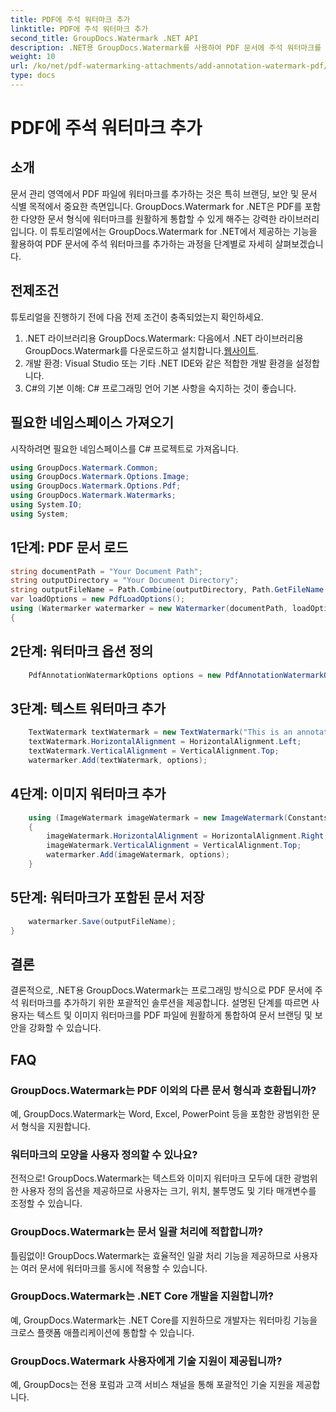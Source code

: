 ```yaml
---
title: PDF에 주석 워터마크 추가
linktitle: PDF에 주석 워터마크 추가
second_title: GroupDocs.Watermark .NET API
description: .NET용 GroupDocs.Watermark를 사용하여 PDF 문서에 주석 워터마크를 쉽게 추가하는 방법을 알아보세요. 문서 브랜딩과 보안을 쉽게 강화하세요.
weight: 10
url: /ko/net/pdf-watermarking-attachments/add-annotation-watermark-pdf/
type: docs
---
```

# PDF에 주석 워터마크 추가

## 소개
문서 관리 영역에서 PDF 파일에 워터마크를 추가하는 것은 특히 브랜딩, 보안 및 문서 식별 목적에서 중요한 측면입니다. GroupDocs.Watermark for .NET은 PDF를 포함한 다양한 문서 형식에 워터마크를 원활하게 통합할 수 있게 해주는 강력한 라이브러리입니다. 이 튜토리얼에서는 GroupDocs.Watermark for .NET에서 제공하는 기능을 활용하여 PDF 문서에 주석 워터마크를 추가하는 과정을 단계별로 자세히 살펴보겠습니다.
## 전제조건
튜토리얼을 진행하기 전에 다음 전제 조건이 충족되었는지 확인하세요.
1.  .NET 라이브러리용 GroupDocs.Watermark: 다음에서 .NET 라이브러리용 GroupDocs.Watermark를 다운로드하고 설치합니다.[웹사이트](https://releases.groupdocs.com/Watermark/net/).
2. 개발 환경: Visual Studio 또는 기타 .NET IDE와 같은 적합한 개발 환경을 설정합니다.
3. C#의 기본 이해: C# 프로그래밍 언어 기본 사항을 숙지하는 것이 좋습니다.

## 필요한 네임스페이스 가져오기
시작하려면 필요한 네임스페이스를 C# 프로젝트로 가져옵니다.
```csharp
using GroupDocs.Watermark.Common;
using GroupDocs.Watermark.Options.Image;
using GroupDocs.Watermark.Options.Pdf;
using GroupDocs.Watermark.Watermarks;
using System.IO;
using System;
```
## 1단계: PDF 문서 로드
```csharp
string documentPath = "Your Document Path";
string outputDirectory = "Your Document Directory";
string outputFileName = Path.Combine(outputDirectory, Path.GetFileName(documentPath));
var loadOptions = new PdfLoadOptions();
using (Watermarker watermarker = new Watermarker(documentPath, loadOptions))
{
```
## 2단계: 워터마크 옵션 정의
```csharp
	PdfAnnotationWatermarkOptions options = new PdfAnnotationWatermarkOptions();
```
## 3단계: 텍스트 워터마크 추가
```csharp
	TextWatermark textWatermark = new TextWatermark("This is an annotation watermark", new Font("Arial", 8));
	textWatermark.HorizontalAlignment = HorizontalAlignment.Left;
	textWatermark.VerticalAlignment = VerticalAlignment.Top;
	watermarker.Add(textWatermark, options);
```
## 4단계: 이미지 워터마크 추가
```csharp
	using (ImageWatermark imageWatermark = new ImageWatermark(Constants.ProtectJpg))
	{
		imageWatermark.HorizontalAlignment = HorizontalAlignment.Right;
		imageWatermark.VerticalAlignment = VerticalAlignment.Top;
		watermarker.Add(imageWatermark, options);
	}
```
## 5단계: 워터마크가 포함된 문서 저장
```csharp
	watermarker.Save(outputFileName);
}
```

## 결론
결론적으로, .NET용 GroupDocs.Watermark는 프로그래밍 방식으로 PDF 문서에 주석 워터마크를 추가하기 위한 포괄적인 솔루션을 제공합니다. 설명된 단계를 따르면 사용자는 텍스트 및 이미지 워터마크를 PDF 파일에 원활하게 통합하여 문서 브랜딩 및 보안을 강화할 수 있습니다.
## FAQ
### GroupDocs.Watermark는 PDF 이외의 다른 문서 형식과 호환됩니까?
예, GroupDocs.Watermark는 Word, Excel, PowerPoint 등을 포함한 광범위한 문서 형식을 지원합니다.
### 워터마크의 모양을 사용자 정의할 수 있나요?
전적으로! GroupDocs.Watermark는 텍스트와 이미지 워터마크 모두에 대한 광범위한 사용자 정의 옵션을 제공하므로 사용자는 크기, 위치, 불투명도 및 기타 매개변수를 조정할 수 있습니다.
### GroupDocs.Watermark는 문서 일괄 처리에 적합합니까?
틀림없이! GroupDocs.Watermark는 효율적인 일괄 처리 기능을 제공하므로 사용자는 여러 문서에 워터마크를 동시에 적용할 수 있습니다.
### GroupDocs.Watermark는 .NET Core 개발을 지원합니까?
예, GroupDocs.Watermark는 .NET Core를 지원하므로 개발자는 워터마킹 기능을 크로스 플랫폼 애플리케이션에 통합할 수 있습니다.
### GroupDocs.Watermark 사용자에게 기술 지원이 제공됩니까?
예, GroupDocs는 전용 포럼과 고객 서비스 채널을 통해 포괄적인 기술 지원을 제공합니다.